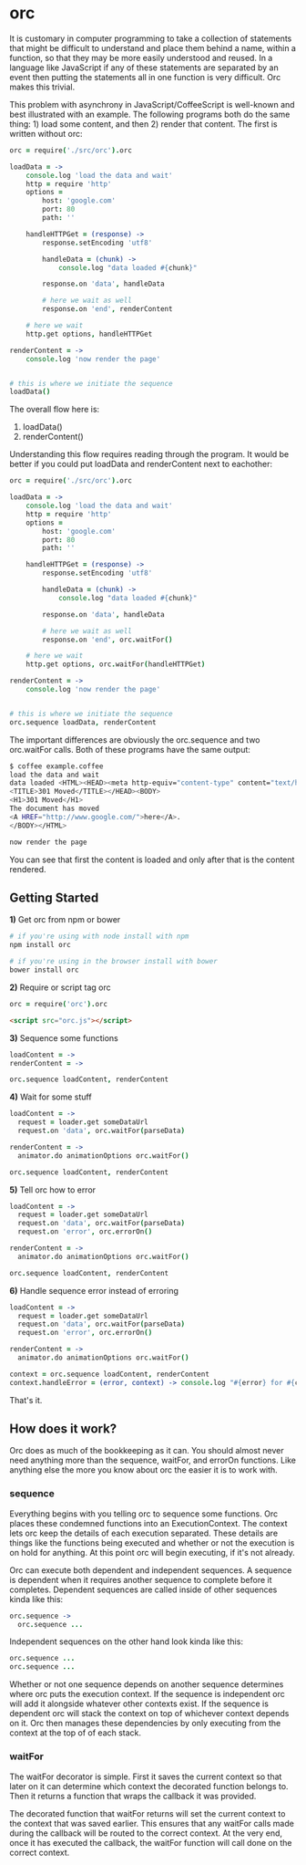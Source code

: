 # orc

It is customary in computer programming to take a collection of statements that
might be difficult to understand and place them behind a name, within a
function, so that they may be more easily understood and reused. In a language
like JavaScript if any of these statements are separated by an event then
putting the statements all in one function is very difficult. Orc makes this
trivial.

This problem with asynchrony in JavaScript/CoffeeScript is well-known and best
illustrated with an example. The following programs both do the same thing: 1) 
load some content, and then 2) render that content. The first is written
without orc:

```coffeescript
orc = require('./src/orc').orc

loadData = ->
    console.log 'load the data and wait'
    http = require 'http'
    options =
        host: 'google.com'
        port: 80
        path: ''

    handleHTTPGet = (response) ->
        response.setEncoding 'utf8'

        handleData = (chunk) ->
            console.log "data loaded #{chunk}"

        response.on 'data', handleData

        # here we wait as well
        response.on 'end', renderContent

    # here we wait
    http.get options, handleHTTPGet

renderContent = ->
    console.log 'now render the page'


# this is where we initiate the sequence
loadData()
```

The overall flow here is:

1. loadData()
2. renderContent()

Understanding this flow requires reading through the program. It would be
better if you could put loadData and renderContent next to eachother:

```coffeescript
orc = require('./src/orc').orc

loadData = ->
    console.log 'load the data and wait'
    http = require 'http'
    options =
        host: 'google.com'
        port: 80
        path: ''

    handleHTTPGet = (response) ->
        response.setEncoding 'utf8'

        handleData = (chunk) ->
            console.log "data loaded #{chunk}"

        response.on 'data', handleData

        # here we wait as well
        response.on 'end', orc.waitFor()

    # here we wait
    http.get options, orc.waitFor(handleHTTPGet)

renderContent = ->
    console.log 'now render the page'


# this is where we initiate the sequence
orc.sequence loadData, renderContent
```

The important differences are obviously the orc.sequence and two orc.waitFor
calls. Both of these programs have the same output:

```bash
$ coffee example.coffee
load the data and wait
data loaded <HTML><HEAD><meta http-equiv="content-type" content="text/html;charset=utf-8">
<TITLE>301 Moved</TITLE></HEAD><BODY>
<H1>301 Moved</H1>
The document has moved
<A HREF="http://www.google.com/">here</A>.
</BODY></HTML>

now render the page
```

You can see that first the content is loaded and only after that is the content
rendered.

## Getting Started

**1)** Get orc from npm or bower

```bash
# if you're using with node install with npm
npm install orc

# if you're using in the browser install with bower
bower install orc
```

**2)** Require or script tag orc

```coffeescript
orc = require('orc').orc
```

```html
<script src="orc.js"></script>
```

**3)** Sequence some functions

```coffeescript
loadContent = ->
renderContent = ->

orc.sequence loadContent, renderContent
```

**4)** Wait for some stuff

```coffeescript
loadContent = ->
  request = loader.get someDataUrl
  request.on 'data', orc.waitFor(parseData)

renderContent = ->
  animator.do animationOptions orc.waitFor()

orc.sequence loadContent, renderContent
```

**5)** Tell orc how to error

```coffeescript
loadContent = ->
  request = loader.get someDataUrl
  request.on 'data', orc.waitFor(parseData)
  request.on 'error', orc.errorOn()

renderContent = ->
  animator.do animationOptions orc.waitFor()

orc.sequence loadContent, renderContent
```

**6)** Handle sequence error instead of erroring

```coffeescript
loadContent = ->
  request = loader.get someDataUrl
  request.on 'data', orc.waitFor(parseData)
  request.on 'error', orc.errorOn()

renderContent = ->
  animator.do animationOptions orc.waitFor()

context = orc.sequence loadContent, renderContent
context.handleError = (error, context) -> console.log "#{error} for #{context}"
```

That's it.

## How does it work?

Orc does as much of the bookkeeping as it can. You should almost never need
anything more than the sequence, waitFor, and errorOn functions. Like anything
else the more you know about orc the easier it is to work with.

### sequence

Everything begins with you telling orc to sequence some functions. Orc places
these condemned functions into an ExecutionContext. The context lets orc keep
the details of each execution separated. These details are things like the
functions being executed and whether or not the execution is on hold for
anything. At this point orc will begin executing, if it's not already.

Orc can execute both dependent and independent sequences. A sequence is dependent
when it requires another sequence to complete before it completes. Dependent
sequences are called inside of other sequences kinda like this:

```coffeescript
orc.sequence ->
  orc.sequence ...
```

Independent sequences on the other hand look kinda like this:

```coffeescript
orc.sequence ...
orc.sequence ...
```

Whether or not one sequence depends on another sequence determines where orc
puts the execution context. If the sequence is independent orc will add it
alongside whatever other contexts exist. If the sequence is dependent orc
will stack the context on top of whichever context depends on it. Orc then
manages these dependencies by only executing from the context at the top of of
each stack.

### waitFor

The waitFor decorator is simple. First it saves the current context so that
later on it can determine which context the decorated function belongs to. Then
it returns a function that wraps the callback it was provided.

The decorated function that waitFor returns will set the current context to the
context that was saved earlier. This ensures that any waitFor calls made during
the callback will be routed to the correct context. At the very end, once it
has executed the callback, the waitFor function will call done on the correct
context.
